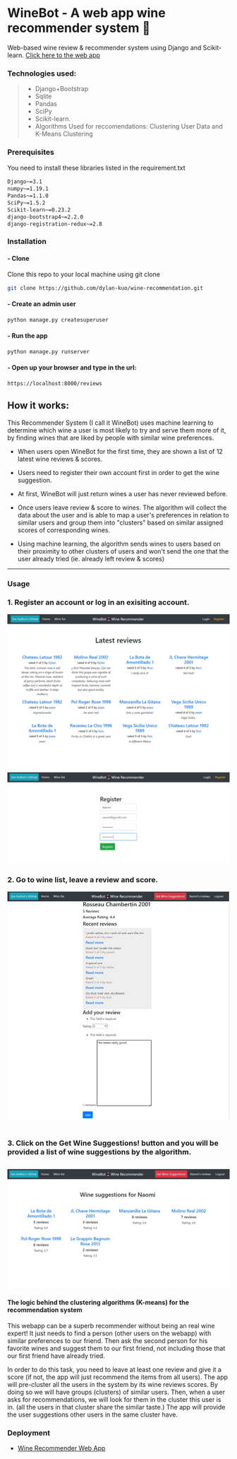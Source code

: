 # WineBot - A web app wine recommender system :wine_glass: 

Web-based wine review & recommender system using Django and Scikit-learn.
[Click here to the web app](http://dylankuo.pythonanywhere.com/reviews/)


### Technologies used:
>* Django+Bootstrap
>* Sqlite
>* Pandas
>* SciPy
>* Scikit-learn.
>* Algorithms Used for reccomendations: Clustering User Data and K-Means Clustering


### Prerequisites
You need to install these libraries listed in the requirement.txt
```
Django~=3.1
numpy~=1.19.1
Pandas~=1.1.0
SciPy~=1.5.2
Scikit-learn~=0.23.2
django-bootstrap4~=2.2.0
django-registration-redux~=2.8
```

### Installation
#### - Clone
Clone this repo to your local machine using git clone 

```bash
git clone https://github.com/dylan-kuo/wine-recommendation.git
```

#### - Create an admin user  
```bash
python manage.py createsuperuser
```

#### - Run the app
```bash
python manage.py runserver 
```

#### - Open up your browser and type in the url:
```bash
https://localhost:8000/reviews
```

## How it works:
This Recommender System (I call it WineBot) uses machine learning to determine which wine a user is most likely to try and serve them more of it, by finding wines that are liked by people with similar wine preferences.

- When users open WineBot for the first time, they are shown a list of 12 latest wine reviews & scores.

- Users need to register their own account first in order to get the wine suggestion.

- At first, WineBot will just return wines a user has never reviewed before.

- Once users leave review & score to wines. The algorithm will collect the data about the user and is able to map a user's preferences in relation to similar users and group them into "clusters" based on similar assigned scores of corresponding wines.

- Using machine learning, the algorithm sends wines to users based on their proximity to other clusters of users and won't send the one that the user already tried (ie. already left review & scores)

---

### Usage <br>

### 1. Register an account or log in an exisiting account. 

![The latest review list](https://github.com/dylan-kuo/wine-recommendation/blob/master/winebot/1.jpg)
![Register an account](https://github.com/dylan-kuo/wine-recommendation/blob/master/winebot/2.jpg) <br>

### 2. Go to wine list, leave a review and score. 

![Review & Score](https://github.com/dylan-kuo/wine-recommendation/blob/master/winebot/3.jpg) <br><br>

### 3. Click on the **Get Wine Suggestions!** button and you will be provided a list of wine suggestions by the algorithm. 

![Get recommendations](https://github.com/dylan-kuo/wine-recommendation/blob/master/winebot/4.jpg) <br>
---
#### The logic behind the clustering algorithms (K-means) for the recommendation system
This webapp can be a superb recommender without being an real wine expert! It just needs to find a person (other users on the webapp) with similar preferences to our friend. Then ask the second person for his favorite wines and suggest them to our first friend, not including those that our first friend have already tried. 

In order to do this task, you need to leave at least one review and give it a score (if not, the app will just recommend the items from all users). The app will pre-cluster all the users in the system by its wine reviews scores. By doing so we will have groups (clusters) of similar users. Then, when a user asks for recommendations, we will look for them in the cluster this user is in. (all the users in that cluster share the similar taste.) The app will provide the user suggestions other users in the same cluster have.


### Deployment
* [Wine Recommender Web App](http://dylankuo.pythonanywhere.com/reviews/) 

